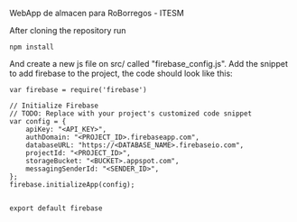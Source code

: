 WebApp de almacen para RoBorregos - ITESM

After cloning the repository run

```
npm install
```
And create a new js file on src/ called "firebase_config.js". Add the snippet to add firebase to the project, the code should look like this:
```
var firebase = require('firebase')

// Initialize Firebase
// TODO: Replace with your project's customized code snippet
var config = {
    apiKey: "<API_KEY>",
    authDomain: "<PROJECT_ID>.firebaseapp.com",
    databaseURL: "https://<DATABASE_NAME>.firebaseio.com",
    projectId: "<PROJECT_ID>",
    storageBucket: "<BUCKET>.appspot.com",
    messagingSenderId: "<SENDER_ID>",
};
firebase.initializeApp(config);


export default firebase
```